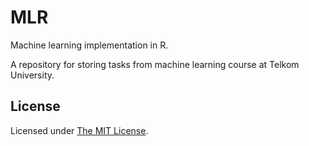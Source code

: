 # MLR

Machine learning implementation in R.

A repository for storing tasks from machine learning course at Telkom University.

## License

Licensed under [The MIT License](LICENSE).

